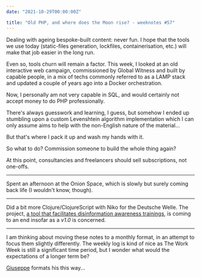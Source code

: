 ```yaml
---
date: "2021-10-29T00:00:00Z"

title: "Old PHP, and where does the Moon rise? - weeknotes #57"
---
```


Dealing with ageing bespoke-built content: never fun. I hope that the tools we use today (static-files generation, lockfiles, containerisation, etc.) will make that job easier in the long run.

Even so, tools churn will remain a factor. This week, I looked at an old interactive web campaign, commissioned by Global Witness and built by capable people, in a mix of techs commonly referred to as a LAMP stack and updated a couple of years ago into a Docker orchestration.

Now, I personally am not very capable in SQL, and would certainly not accept money to do PHP professionally.

There's always guesswork and learning, I guess, but somehow I ended up stumbling upon a custom Levenshtein algorithm implementation which I can only assume aims to help with the non-English nature of the material...

But that's where I pack it up and wash my hands with it.

So what to do? Commission someone to build the whole thing again?

At this point, consultancies and freelancers should sell subscriptions, not one-offs.

---

Spent an afternoon at the Onion Space, which is slowly but surely coming back life (I wouldn't know, though).

---

Did a bit more Clojure/ClojureScript with Niko for the Deutsche Welle. The project, [a tool that facilitates disinformation awareness trainings](https://github.com/DW-ReCo/kid-game-framework), is coming to an end insofar as a _v1.0_ is concerned.

---

I am thinking about moving these notes to a monthly format, in an attempt to focus them slightly differently. The weekly log is kind of nice as The Work Week is still a significant time period, but I wonder what would the expectations of a longer term be?

[Giuseppe](https://puntofisso.medium.com/) formats his this way...
